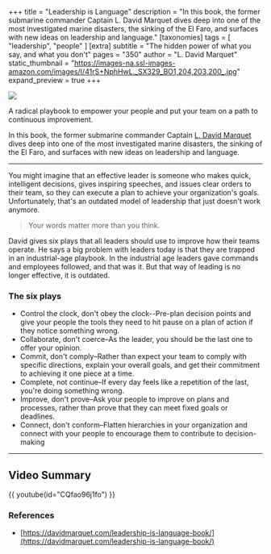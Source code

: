 +++
title = "Leadership is Language"
description = "In this book, the former submarine commander Captain L. David Marquet dives deep into one of the most investigated marine disasters, the sinking of the El Faro, and surfaces with new ideas on leadership and language."
[taxonomies]
tags = [ "leadership", "people" ]
[extra]
subtitle = "The hidden power of what you say, and what you don't"
pages = "350"
author = "L. David Marquet"
static_thumbnail = "https://images-na.ssl-images-amazon.com/images/I/41rS+NphHwL._SX329_BO1,204,203,200_.jpg"
expand_preview = true
+++

<a target="_blank" href="https://amzn.to/3m3eu3z">
    <img border="0" src="https://images-na.ssl-images-amazon.com/images/I/41rS+NphHwL._SX329_BO1,204,203,200_.jpg" >
</a>

A radical playbook to empower your people and put your team on a path to continuous improvement. 

In this book, the former submarine commander Captain [L. David Marquet](https://twitter.com/ldavidmarquet) dives deep into one of the most investigated
marine disasters, the sinking of the El Faro, and surfaces with new ideas on leadership and language.

<!-- more -->

---

You might imagine that an effective leader is someone who makes quick, intelligent decisions, gives inspiring speeches,
and issues clear orders to their team, so they can execute a plan to achieve your organization's goals. Unfortunately,
that's an outdated model of leadership that just doesn't work anymore.

> Your words matter more than you think.

David gives six plays that all leaders should use to improve how their teams operate. He says a big problem with leaders
today is that they are trapped in an industrial-age playbook. In the industrial age leaders gave commands and employees
followed, and that was it. But that way of leading is no longer effective, it is outdated.

### The six plays

- Control the clock, don't obey the clock--Pre-plan decision points and give your people the tools they need to hit
  pause on a plan of action if they notice something wrong.
- Collaborate, don't coerce–As the leader, you should be the last one to offer your opinion.
- Commit, don't comply–Rather than expect your team to comply with specific directions, explain your overall goals, and
  get their commitment to achieving it one piece at a time.
- Complete, not continue–If every day feels like a repetition of the last, you're doing something wrong.
- Improve, don't prove–Ask your people to improve on plans and processes, rather than prove that they can meet fixed
  goals or deadlines.
- Connect, don't conform–Flatten hierarchies in your organization and connect with your people to encourage them to
  contribute to decision-making

--- 

## Video Summary

{{ youtube(id="CQfao96j1fo") }}

### References

- [https://davidmarquet.com/leadership-is-language-book/](https://davidmarquet.com/leadership-is-language-book/)
